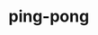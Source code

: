 # ping-pong<!DOCTYPE html>
<html lang="en">
<head>
  <meta charset="UTF-8">
  <title>Ping Pong</title>
  <style>
  
  </style>
</head>
<body>
<center>
<canvas id="pong" width="850" height="650" ></canvas>
</center>

  <script>
  const cvs = document.getElementById('pong');
  const cxt = cvs.getContext('2d');
  
  // create user paddle
  const user = {
  x : 0,
  y : cvs.height/2 - 100/2,
  width : 10,
  color: "white",
  score : 0
  }
  
  // create the ball
  const ball = {
  X : cvs.width/2,
  y : cvs.height/2,
  radius : 10,
  velocityX : 5,
  velocityY : 5,
  color : "white"
  }
  
  // create com paddle
  const com = {
  x : cvs.width - 10,
  y : cvs.height/2 - 100/2,
  width : 10,
  color: "white",
  score : 0
  }
  
  // draw rect function
  
  function drawRect(x, y, w, h, color ){
  cxt.fillStyle = color;
  cxt.fillRect(x,y,w,h,);
  }
  
  
  // create the net
  const net = {
  x : cvs.width -1,
  y : 0,
  width : 2,
  height : 10,
  color : "white"
  }
  
  // draw the net
  function drawNet(){
  for(let i = 0; i <= cvs.height; i+=15){
  drawRect(net.x, net.y + i, net.width, net.height, net.color);
  }
  }
  
  
  // draw circle function
  
  function drawCircle(x,y,r,color){
  cxt.fillStyle = color
  cxt.beginPath();
  cxt.arc(x,y,r,Math.PI*2, false);
  cxt.closePath();
  cxt.fill();
  }
  
  
  // draw Text
  function drawText(text,x,y,color){
  cxt.fillStyle = color;
  cxt.font = "45px fantasy";
  cxt.fillText(text,x,y);
  }
  
 // render the game
  
  function render(){
  // clear the canvas
  drawRect(0,0, cvs.width, cvs.height, "black");
  
  // draw the net
  drawNet();
  
  // draw score
  drawText(user.score,cvs.width/4,cvs.height/5,"white");
  drawText(com.score,3*cvs.width/4,cvs.height/5,"white");
  
  // draw the user and com paddle
  drawRect(user.x, user.y, user.width, user.height, user.color);
  drawRect(com.x, com.y, com.width, com.height,com.color);
  
  //draw the circle
  drawCircle(ball.x, ball.y, ball.radius, ball.color);
  }
  
  
  //game int
  function game(){
  render();
  }
  
  //loop
  const framePerSeccond = 50;
  setInterval(game,1000/framePerSeccond);
  </script>
</body>
</html>
